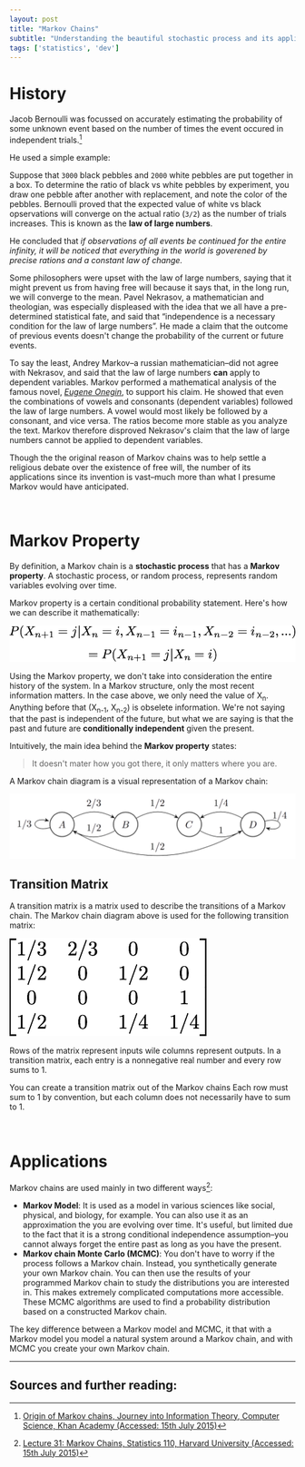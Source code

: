 ```yaml
---
layout: post
title: "Markov Chains"
subtitle: "Understanding the beautiful stochastic process and its applications"
tags: ['statistics', 'dev']
---
```


# History
Jacob Bernoulli was focussed on accurately estimating the probability of some unknown event based on the number of times the event occured in independent trials.[^3]

He used a simple example:

Suppose that ``3000`` black pebbles and ``2000`` white pebbles are put together in a box. To determine the ratio of black vs white pebbles by experiment, you draw one pebble after another with replacement, and note the color of the pebbles. Bernoulli proved that the expected value of white vs black opservations will converge on the actual ratio (``3/2``) as the number of trials increases. This is known as the **law of large numbers**.

He concluded that *if observations of all events be continued for the entire infinity, it will be noticed that everything in the world is goverened by precise rations and a constant law of change.*

Some philosophers were upset with the law of large numbers, saying that it might prevent us from having free will because it says that, in the long run, we will converge to the mean. Pavel Nekrasov, a mathematician and theologian, was especially displeased with the idea that we all have a pre-determined statistical fate, and said that “independence is a necessary condition for the law of large numbers”. He made a claim that the outcome of previous events doesn't change the probability of the current or future events.

To say the least, Andrey Markov–a russian mathematician–did not agree with Nekrasov, and said that the law of large numbers **can** apply to dependent variables. Markov performed a mathematical analysis of the famous novel, [_Eugene Onegin_](https://en.wikipedia.org/wiki/Eugene_Onegin), to support his claim. He showed that even the combinations of vowels and consonants (dependent variables) followed the law of large numbers. A vowel would most likely be followed by a consonant, and vice versa. The ratios become more stable as you analyze the text. Markov therefore disproved Nekrasov's claim that the law of large numbers cannot be applied to dependent variables.

Though the the original reason of Markov chains was to help settle a religious debate over the existence of free will, the number of its applications since its invention is vast–much more than what I presume Markov would have anticipated.

<br/>

# Markov Property

By definition, a Markov chain is a **stochastic process** that has a **Markov property**.
A stochastic process, or random process, represents random variables evolving over time.



Markov property is a certain conditional probability statement. Here's how we can describe it mathematically:

<img src="/resources/post-images/markov/markov_property.png">

Using the Markov property, we don't take into consideration the entire history of the system. In a Markov structure, only the most recent information matters. In the case above, we only need the value of X<sub>n</sub>. Anything before that (X<sub>n-1</sub>, X<sub>n-2</sub>) is obselete information. We're not saying that the past is independent of the future, but what we are saying is that the past and future are **conditionally independent** given the present.

Intuitively, the main idea behind the **Markov property** states:

> It doesn't mater how you got there, it only matters where you are.

A Markov chain diagram is a visual representation of a Markov chain:

<img src="/resources/post-images/markov/markov_chain_diagram.png" alt="">

<br/>

## Transition Matrix

A transition matrix is a matrix used to describe the transitions of a Markov chain. The Markov chain diagram above is used for the following transition matrix:

<img src="/resources/post-images/markov/transition_matrix.png" alt="">

Rows of the matrix represent inputs wile columns represent outputs. In a transition matrix, each entry is a nonnegative real number and every row sums to 1. 

You can create a transition matrix out of the Markov chains Each row must sum to 1 by convention, but each column does not necessarily have to sum to 1.


<br/>

# Applications 

Markov chains are used mainly in two different ways[^1]:

- **Markov Model**: It is used as a model in various sciences like social, physical, and biology, for example. You can also use it as an approximation the you are evolving over time. It's useful, but limited due to the fact that it is a strong conditional independence assumption–you cannot always forget the entire past as long as you have the present.
- **Markov chain Monte Carlo (MCMC)**: You don't have to worry if the process follows a Markov chain. Instead, you synthetically generate your own Markov chain. You can then use the results of your programmed Markov chain to study the distributions you are interested in. This makes extremely complicated computations more accessible. These MCMC algorithms are used to find a probability distribution based on a constructed Markov chain.

The key difference between a Markov model and MCMC, it that with a Markov model you model a natural system around a Markov chain, and with MCMC you create your own Markov chain.

--------

## Sources and further reading:

[^1]:[Lecture 31: Markov Chains, Statistics 110, Harvard University (Accessed: 15th July 2015)](https://www.youtube.com/watch?v=8AJPs3gvNlY)
[^3]:[Origin of Markov chains, Journey into Information Theory, Computer Science, Khan Academy (Accessed: 15th July 2015)](https://www.khanacademy.org/computing/computer-science/informationtheory/moderninfotheory/v/markov_chains)
